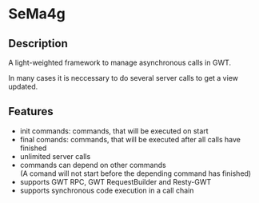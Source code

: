 SeMa4g
======

Description
-----------

A light-weighted framework to manage asynchronous calls in GWT.

In many cases it is neccessary to do several server calls to get a view updated. 

Features
--------

* init commands: commands, that will be executed on start
* final comands: commands, that will be executed after all calls have finished
* unlimited server calls
* commands can depend on other commands<br/>(A comand will not start before the depending command has finished)
* supports GWT RPC, GWT RequestBuilder and Resty-GWT
* supports synchronous code execution in a call chain
